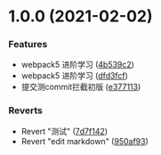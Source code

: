 # 1.0.0 (2021-02-02)


### Features

* webpack5 进阶学习 ([4b539c2](https://github.com/TianYouH/webpack/commit/4b539c2fddea22834d5595572f3f080d50edc84e))
* webpack5 进阶学习 ([dfd3fcf](https://github.com/TianYouH/webpack/commit/dfd3fcf724016ac1128f4f1c3cbc6946d55db228))
* 提交测commit拦截初版 ([e377113](https://github.com/TianYouH/webpack/commit/e377113667192f9ca2896c71f3171889f8327260))


### Reverts

* Revert "测试" ([7d7f142](https://github.com/TianYouH/webpack/commit/7d7f1429e6645833e4cd8e70d91a3935d9686f7c))
* Revert "edit markdown" ([950af93](https://github.com/TianYouH/webpack/commit/950af9361662b08b6ecd4f7918a1e1a0b575a640))



